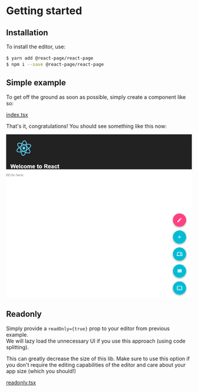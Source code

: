 # Getting started

## Installation

To install the editor, use:

```bash
$ yarn add @react-page/react-page
$ npm i --save @react-page/react-page
```

## Simple example

To get off the ground as soon as possible, simply create a component like so:

[index.tsx](https://raw.githubusercontent.com/react-page/react-page-examples/master/src/index.tsx ':include :type=code typescript')

That's it, congratulations! You should see something like this now:

![Example app](images/react-example-app.png)

## Readonly

Simply provide a `readOnly={true}` prop to your editor from previous example.  
We will lazy load the unnecessary UI if you use this approach (using code splitting).

This can greatly decrease the size of this lib. Make sure to use this option if you don't require the editing capabilities of the editor and care about your app size (which you should!)

[readonly.tsx](https://raw.githubusercontent.com/react-page/react-page-examples/4853e3c8bfe4d3e35d86a0e224b7aa7ce56e2b79/src/readonly.tsx ':include :type=code typescript')
